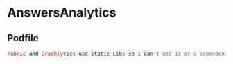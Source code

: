 # AnswersAnalytics

## Podfile

```ruby
Fabric and Crashlytics use static Libs so I can't use it as a dependency
```
